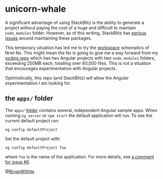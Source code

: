 # unicorn-whale

A significant advantage of using StackBlitz is the ability to generate a project without paying the cost of a huge and difficult to maintain `node_modules` folder. However, as of this writing, StackBlitz has [serious issues](https://github.com/stackblitz/core/issues/229]) around maintaining these packages.

This temporary situation has led me to try the [workspace](https://nrwl.io/nx/guide-nx-workspace) schematics of Nrwl Nx. This might mean the Nx is going to give me a way forward from my [nodejs repo](https://github.com/BryanWilhite/nodejs) which has two Angular projects with two `node_modules` folders, exceeding 250MB each, totalling over 60,000 files. This is not a situation that encourages experimentation with Angular projects.

Optimistically, this repo (and StackBlitz) will allow the Angular experimentation I am looking for.

## the `apps/` folder

The `apps/` [folder](./my-nx-workspace/apps) contains several, independent Angular sample apps. When running `ng server` or `npm start` the default application will run. To see the current default project run:

```console
ng config defaultProject
```

Set the default project with:

```console
ng config defaultProject foo
```

where `foo` is the name of the application. For more details, see [a comment for issue #6](https://github.com/BryanWilhite/unicorn-whale/issues/6#issuecomment-419257446).

@[BryanWilhite](https://twitter.com/BryanWilhite)
